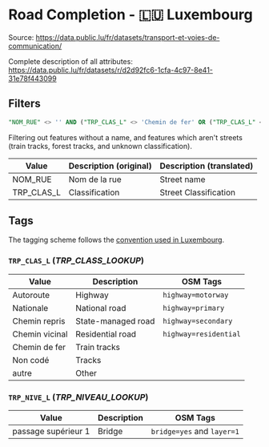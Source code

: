 # Road Completion - 🇱🇺 Luxembourg

Source: <https://data.public.lu/fr/datasets/transport-et-voies-de-communication/>

Complete description of all attributes: <https://data.public.lu/fr/datasets/r/d2d92fc6-1cfa-4c97-8e41-31e78f443099>

## Filters

```sql
"NOM_RUE" <> '' AND ("TRP_CLAS_L" <> 'Chemin de fer' OR ("TRP_CLAS_L" <> 'Non codé' AND "TRP_CLAS_L" <> 'autre'))
```

Filtering out features without a name, and features which aren't streets (train tracks, forest tracks, and unknown classification).

| Value | Description (original) | Description (translated) |
|-------|------------------------|--------------------------|
| NOM_RUE | Nom de la rue  | Street name |
| TRP_CLAS_L | Classification | Street Classification |

## Tags
The tagging scheme follows the [convention used in Luxembourg](https://wiki.openstreetmap.org/wiki/WikiProject_Luxembourg/Roads#Overview).

### `TRP_CLAS_L` (*TRP_CLASS_LOOKUP*)
| Value | Description | OSM Tags |
|-------|-------------|----------|
| Autoroute | Highway | `highway=motorway` |
| Nationale | National road | `highway=primary` |
| Chemin repris | State-managed road | `highway=secondary` |
| Chemin vicinal | Residential road | `highway=residential` |
| Chemin de fer | Train tracks | |
| Non codé | Tracks | |
| autre | Other | |

### `TRP_NIVE_L` (*TRP_NIVEAU_LOOKUP*)
| Value | Description | OSM Tags |
|-------|-------------|----------|
|passage supérieur 1|Bridge|`bridge=yes` and `layer=1`|

